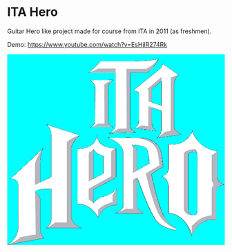 # ITA Hero

Guitar Hero like project made for course from ITA in 2011 (as freshmen).

Demo: https://www.youtube.com/watch?v=EsHjlR274Rk

![Beautiful Logo](https://raw.githubusercontent.com/victorges/itahero/master/Image/Ita%20Hero.png "ITA Hero")

